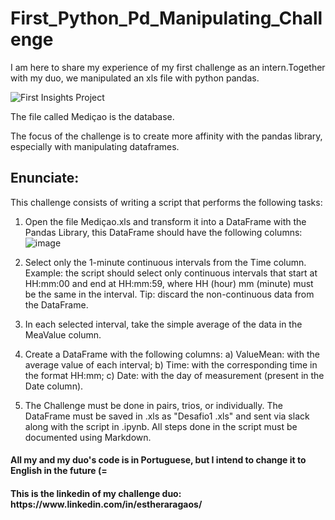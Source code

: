# First_Python_Pd_Manipulating_Challenge
I am here to share my experience of my first challenge as an intern.Together with my duo, we manipulated an xls file with python pandas.

![First Insights Project](https://user-images.githubusercontent.com/102270053/189183580-51aaf5d2-a45e-430e-803c-b3f9e99dd951.png)

The file called Mediçao is the database.

The focus of the challenge is to create more affinity with the pandas library, especially with manipulating dataframes. 

<h2>Enunciate:</h2>

This challenge consists of writing a script that performs the following tasks:

1. Open the file Mediçao.xls and transform it into a DataFrame with the Pandas Library, this DataFrame should have the following columns:
![image](https://user-images.githubusercontent.com/102270053/189184191-00cfe802-9c0e-4f63-a77c-a0345ee89d6d.png)

2. Select only the 1-minute continuous intervals from the Time column. Example: the script should select only continuous intervals that start at HH:mm:00 and end at HH:mm:59, where HH (hour) mm (minute) must be the same in the interval.
Tip: discard the non-continuous data from the DataFrame.

3. In each selected interval, take the simple average of the data in the MeaValue column.

4. Create a DataFrame with the following columns:
    a) ValueMean: with the average value of each interval;
    b) Time: with the corresponding time in the format HH:mm;
    c) Date: with the day of measurement (present in the Date column).

5. The Challenge must be done in pairs, trios, or individually. The DataFrame must be saved in .xls as "Desafio1 <your names>.xls" and sent via slack along with the script in .ipynb. All steps done in the script must be documented using Markdown.

    
    

<h4> All my and my duo's code is in Portuguese, but I intend to change it to English in the future (= </h4>

<h4>This is the linkedin of my challenge duo: https://www.linkedin.com/in/estheraragaos/</h4>
